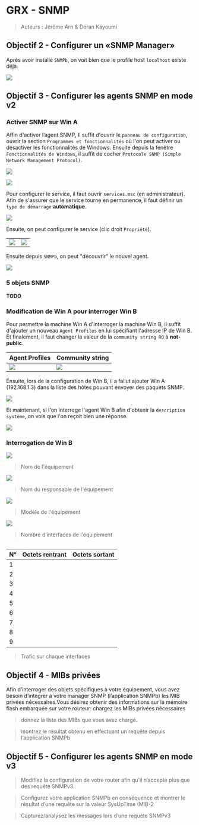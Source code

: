 # GRX - SNMP

> Auteurs : Jérôme Arn & Doran Kayoumi

## Objectif 2 - Configurer un «SNMP Manager»

Après avoir installé `SNMPb`, on voit bien que le profile host `localhost` existe déjà.

![](./img/objectif2_allgucci.png)



## Objectif 3 - Configurer les agents SNMP en mode v2

### Activer SNMP sur Win A

Affin d'activer l’agent SNMP, Il suffit d'ouvrir le `panneau de configuration`, ouvrir la section `Programmes et fonctionnalités` où l'on peut activer ou désactiver les fonctionnalités de Windows. Ensuite depuis la fenêtre `Fonctionnalités de Windows`, il suffit de cocher `Protocole SNMP (Simple Network Management Protocol)`.

![](img/objectif3_enablesnmp_step1.png)

![](img/objectif3_enablesnmp_step1b.png)

Pour configurer le service, il faut ouvrir `services.msc` (en administrateur). Afin de s'assurer que le service tourne en permanence, il faut définir un `type de démarrage` **automatique**.

![](img/objectif3_enablesnmp_step2.png)

Ensuite, on peut configurer le service (clic droit `Propriété`).

|                                          |                                          |
| ---------------------------------------- | ---------------------------------------- |
| ![](img/objectif3_enablesnmp_step2c.png) | ![](img/objectif3_enablesnmp_step2b.png) |

Ensuite depuis `SNMPb`, on peut "découvrir" le nouvel agent.

![](img/objectif3_enablesnmp_step3.png)



### 5 objets SNMP

**TODO**

### Modification de Win A pour interroger Win B

Pour permettre la machine Win A d'interroger la machine Win B, il suffit d'ajouter un nouveau `Agent Profiles`  en lui spécifiant l'adresse IP de Win B. Et finalement, il faut changer la valeur de la `community string RO` à **not-public**.

| Agent Profiles                       | Community string                     |
| ------------------------------------ | ------------------------------------ |
| ![](img/objectif3_wina_changes1.png) | ![](img/objectif3_wina_changes2.png) |

Ensuite, lors de la configuration de Win B, il a fallut ajouter Win A (192.168.1.3) dans la liste des hôtes pouvant envoyer des paquets SNMP.

![](img/objectif3_winb_config.png)

Et maintenant, si l'on interroge l'agent Win B afin d'obtenir la `description système`, on vois que l'on reçoit bien une réponse.

![](img/objectif3_winb_interogation.png)



### Interrogation de Win B

![](img/objectif3_winb_name.jpg)

> Nom de l'équipement



![](img/objectif3_winb_resp.jpg)

> Nom du responsable de l'équipement



![](img/objectif3_winb_model.jpg)

> Modèle de l'équipement



![](img/objectif3_winb_nbinterface.jpg)

> Nombre d’interfaces de l'équipement



![]()

| N°   | Octets rentrant | Octets sortant |
| ---- | --------------- | -------------- |
| 1    |                 |                |
| 2    |                 |                |
| 3    |                 |                |
| 4    |                 |                |
| 5    |                 |                |
| 6    |                 |                |
| 7    |                 |                |
| 8    |                 |                |
| 9    |                 |                |



> Trafic sur chaque interfaces 

## Objectif 4 - MIBs privées

Afin d’interroger des objets spécifiques à votre équipement, vous avez besoin d’intégrer à votre manager SNMP (l’application SNMPb) les MIB privées nécessaires.Vous désirez obtenir des informations sur la mémoire flash embarquée sur votre routeur: chargez les MIBs privées nécessaires

> donnez la liste des MIBs que vous avez chargé.



> montrez le résultat obtenu en effectuant un requête depuis l’application SNMPb

## Objectif 5 - Configurer les agents SNMP en mode v3

> Modifiez la configuration de votre router afin qu’il n’accepte plus que des requête SNMPv3.



> Configurez votre application SNMPb en conséquence et montrer le résultat d’une requête sur la valeur SysUpTime (MIB-2



> Capturez/analysez les messages lors d’une requête SNMPv3